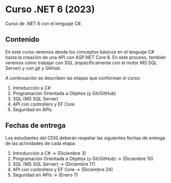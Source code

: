 # Curso .NET 6 (2023)
Curso de .NET 6 con el lenguaje C#.
## Contenido
En este curso veremos desde los conceptos básicos en el lenguaje C# hasta la creación de una API con ASP.NET Core 6. En este proceso, también veremos cómo trabajar con SQL (específicamente con el motor MS SQL Server) y con git y GitHub.

A continuación se describen las etapas que conforman el curso:

1. Introducción a C#
2. Programación Orientada a Objetos (y Git/GitHub)
3. SQL (MS SQL Server)
4. API con controllers y EF Core
5. Seguridad en APIs

## Fechas de entrega
Los estudiantes del CDIS deberán respetar las siguientes fechas de entrega de las actividades de cada etapa:

1. Introducción a C# -> (Diciembre 3)
2. Programación Orientada a Objetos (y Git/GitHub) -> (Diciembre 10)
3. SQL (MS SQL Server) -> (Diciembre 17)
4. API con controllers y EF Core -> (Diciembre 24)
5. Seguridad en APIs -> (Enero 7)
